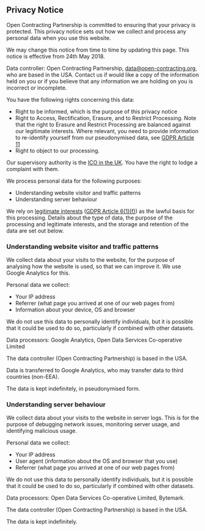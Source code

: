 Privacy Notice
--------------

Open Contracting Partnership is committed to ensuring that your privacy is protected. This privacy notice sets out how we collect and process any personal data when you use this website.

We may change this notice from time to time by updating this page. This notice is effective from 24th May 2018.

Data controller: Open Contracting Partnership, [data@open-contracting.org](mailto:data@open-contracting.org), who are based in the USA. Contact us if would like a copy of the information held on you or if you believe that any information we are holding on you is incorrect or incomplete.

You have the following rights concerning this data:

*   Right to be informed, which is the purpose of this privacy notice
*   Right to Access, Rectification, Erasure, and to Restrict Processing. Note that the right to Erasure and Restrict Processing are balanced against our legitimate interests. Where relevant, you need to provide information to re-identify yourself from our pseudonymised data, see [GDPR Article 11](https://gdpr-info.eu/art-11-gdpr/)
*   Right to object to our processing.

Our supervisory authority is the [ICO in the UK](https://ico.org.uk/). You have the right to lodge a complaint with them.

We process personal data for the following purposes:

*   Understanding website visitor and traffic patterns
*   Understanding server behaviour

We rely on [legitimate interests](https://ico.org.uk/for-organisations/guide-to-the-general-data-protection-regulation-gdpr/lawful-basis-for-processing/legitimate-interests/) ([GDPR Article 6(1)(f)](https://gdpr-info.eu/art-6-gdpr/)) as the lawful basis for this processing. Details about the type of data, the purpose of the processing and legitimate interests, and the storage and retention of the data are set out below.

### Understanding website visitor and traffic patterns

We collect data about your visits to the website, for the purpose of analysing how the website is used, so that we can improve it. We use Google Analytics for this.

Personal data we collect:

*   Your IP address
*   Referrer (what page you arrived at one of our web pages from)
*   Information about your device, OS and browser

We do not use this data to personally identify individuals, but it is possible that it could be used to do so, particularly if combined with other datasets.

Data processors: Google Analytics, Open Data Services Co-operative Limited

The data controller (Open Contracting Partnership) is based in the USA.

Data is transferred to Google Analytics, who may transfer data to third countries (non-EEA).

The data is kept indefinitely, in pseudonymised form.

### Understanding server behaviour

We collect data about your visits to the website in server logs. This is for the purpose of debugging network issues, monitoring server usage, and identifying malicious usage.

Personal data we collect:

*   Your IP address
*   User agent (information about the OS and browser that you use)
*   Referrer (what page you arrived at one of our web pages from)

We do not use this data to personally identify individuals, but it is possible that it could be used to do so, particularly if combined with other datasets.

Data processors: Open Data Services Co-operative Limited, Bytemark.

The data controller (Open Contracting Partnership) is based in the USA.

The data is kept indefinitely.
